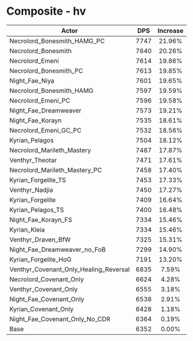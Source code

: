 # Composite - hv
| Actor | DPS | Increase |
|---|:---:|:---:|
|Necrolord_Bonesmith_HAMG_PC|7747|21.96%|
|Necrolord_Bonesmith|7640|20.26%|
|Necrolord_Emeni|7614|19.86%|
|Necrolord_Bonesmith_PC|7613|19.85%|
|Night_Fae_Niya|7601|19.65%|
|Necrolord_Bonesmith_HAMG|7597|19.59%|
|Necrolord_Emeni_PC|7596|19.58%|
|Night_Fae_Dreamweaver|7573|19.21%|
|Night_Fae_Korayn|7535|18.61%|
|Necrolord_Emeni_GC_PC|7532|18.56%|
|Kyrian_Pelagos|7504|18.12%|
|Necrolord_Marileth_Mastery|7487|17.87%|
|Venthyr_Theotar|7471|17.61%|
|Necrolord_Marileth_Mastery_PC|7458|17.40%|
|Kyrian_Forgelite_TS|7453|17.33%|
|Venthyr_Nadjia|7450|17.27%|
|Kyrian_Forgelite|7409|16.64%|
|Kyrian_Pelagos_TS|7400|16.48%|
|Night_Fae_Korayn_FS|7334|15.46%|
|Kyrian_Kleia|7334|15.46%|
|Venthyr_Draven_BfW|7325|15.31%|
|Night_Fae_Dreamweaver_no_FoB|7299|14.90%|
|Kyrian_Forgelite_HoG|7191|13.20%|
|Venthyr_Covenant_Only_Healing_Reversal|6835|7.59%|
|Necrolord_Covenant_Only|6624|4.28%|
|Venthyr_Covenant_Only|6555|3.18%|
|Night_Fae_Covenant_Only|6538|2.91%|
|Kyrian_Covenant_Only|6428|1.18%|
|Night_Fae_Covenant_Only_No_CDR|6364|0.19%|
|Base|6352|0.00%|
